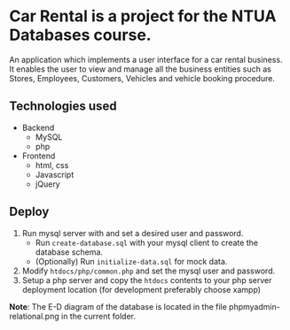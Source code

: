 # Car Rental is a project for the NTUA Databases course.
An application which implements a user interface for a car rental business. It enables the user to view and manage all the business entities such as Stores, Employees, Customers, Vehicles and vehicle booking procedure.

## Technologies used
  - Backend
    - MySQL
    - php
  - Frontend
    - html, css
    - Javascript
    - jQuery

## Deploy
1. Run mysql server with and set a desired user and password.
    - Run `create-database.sql` with your mysql client to create the database schema.
    - (Optionally) Run `initialize-data.sql` for mock data.
2. Modify `htdocs/php/common.php` and set the mysql user and password.
3. Setup a php server and copy the `htdocs` contents to your php server deployment location (for development preferably choose xampp)


**Note**: The E-D diagram of the database is located in the file phpmyadmin-relational.png in the current folder.
